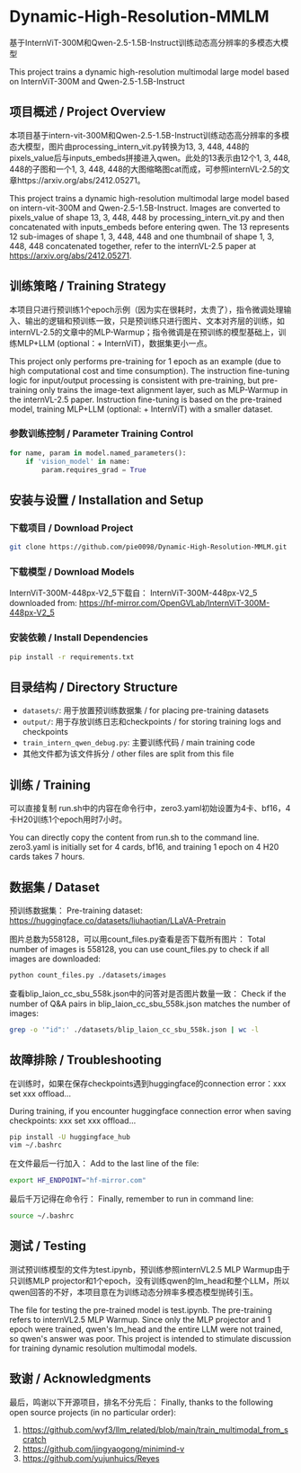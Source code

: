 # Dynamic-High-Resolution-MMLM

基于InternViT-300M和Qwen-2.5-1.5B-Instruct训练动态高分辨率的多模态大模型

This project trains a dynamic high-resolution multimodal large model based on InternViT-300M and Qwen-2.5-1.5B-Instruct

## 项目概述 / Project Overview

本项目基于intern-vit-300M和Qwen-2.5-1.5B-Instruct训练动态高分辨率的多模态大模型，图片由processing_intern_vit.py转换为13, 3, 448, 448的pixels_value后与inputs_embeds拼接进入qwen。此处的13表示由12个1, 3, 448, 448的子图和一个1, 3, 448, 448的大图缩略图cat而成，可参照internVL-2.5的文章https://arxiv.org/abs/2412.05271。

This project trains a dynamic high-resolution multimodal large model based on intern-vit-300M and Qwen-2.5-1.5B-Instruct. Images are converted to pixels_value of shape 13, 3, 448, 448 by processing_intern_vit.py and then concatenated with inputs_embeds before entering qwen. The 13 represents 12 sub-images of shape 1, 3, 448, 448 and one thumbnail of shape 1, 3, 448, 448 concatenated together, refer to the internVL-2.5 paper at https://arxiv.org/abs/2412.05271.

## 训练策略 / Training Strategy

本项目只进行预训练1个epoch示例（因为实在很耗时，太贵了），指令微调处理输入、输出的逻辑和预训练一致，只是预训练只进行图片、文本对齐层的训练，如internVL-2.5的文章中的MLP-Warmup；指令微调是在预训练的模型基础上，训练MLP+LLM (optional：+ InternViT)，数据集更小一点。

This project only performs pre-training for 1 epoch as an example (due to high computational cost and time consumption). The instruction fine-tuning logic for input/output processing is consistent with pre-training, but pre-training only trains the image-text alignment layer, such as MLP-Warmup in the internVL-2.5 paper. Instruction fine-tuning is based on the pre-trained model, training MLP+LLM (optional: + InternViT) with a smaller dataset.

### 参数训练控制 / Parameter Training Control

```python
for name, param in model.named_parameters():
    if 'vision_model' in name:
        param.requires_grad = True
```

## 安装与设置 / Installation and Setup

### 下载项目 / Download Project

```bash
git clone https://github.com/pie0098/Dynamic-High-Resolution-MMLM.git
```

### 下载模型 / Download Models

InternViT-300M-448px-V2_5下载自：
InternViT-300M-448px-V2_5 downloaded from:
https://hf-mirror.com/OpenGVLab/InternViT-300M-448px-V2_5

### 安装依赖 / Install Dependencies

```bash
pip install -r requirements.txt
```

## 目录结构 / Directory Structure

- `datasets/`: 用于放置预训练数据集 / for placing pre-training datasets
- `output/`: 用于存放训练日志和checkpoints / for storing training logs and checkpoints
- `train_intern_qwen_debug.py`: 主要训练代码 / main training code
- 其他文件都为该文件拆分 / other files are split from this file

## 训练 / Training

可以直接复制 run.sh中的内容在命令行中，zero3.yaml初始设置为4卡、bf16，4卡H20训练1个epoch用时7小时。

You can directly copy the content from run.sh to the command line. zero3.yaml is initially set for 4 cards, bf16, and training 1 epoch on 4 H20 cards takes 7 hours.

## 数据集 / Dataset

预训练数据集：
Pre-training dataset:
https://huggingface.co/datasets/liuhaotian/LLaVA-Pretrain

图片总数为558128，可以用count_files.py查看是否下载所有图片：
Total number of images is 558128, you can use count_files.py to check if all images are downloaded:

```bash
python count_files.py ./datasets/images
```

查看blip_laion_cc_sbu_558k.json中的问答对是否图片数量一致：
Check if the number of Q&A pairs in blip_laion_cc_sbu_558k.json matches the number of images:

```bash
grep -o '"id":' ./datasets/blip_laion_cc_sbu_558k.json | wc -l
```

## 故障排除 / Troubleshooting

在训练时，如果在保存checkpoints遇到huggingface的connection error：xxx set xxx offload...

During training, if you encounter huggingface connection error when saving checkpoints: xxx set xxx offload...

```bash
pip install -U huggingface_hub
vim ~/.bashrc
```

在文件最后一行加入：
Add to the last line of the file:

```bash
export HF_ENDPOINT="hf-mirror.com"
```

最后千万记得在命令行：
Finally, remember to run in command line:

```bash
source ~/.bashrc
```

## 测试 / Testing

测试预训练模型的文件为test.ipynb，预训练参照internVL2.5 MLP Warmup由于只训练MLP projector和1个epoch，没有训练qwen的lm_head和整个LLM，所以qwen回答的不好，本项目意在为训练动态分辨率多模态模型抛砖引玉。

The file for testing the pre-trained model is test.ipynb. The pre-training refers to internVL2.5 MLP Warmup. Since only the MLP projector and 1 epoch were trained, qwen's lm_head and the entire LLM were not trained, so qwen's answer was poor. This project is intended to stimulate discussion for training dynamic resolution multimodal models.

## 致谢 / Acknowledgments

最后，鸣谢以下开源项目，排名不分先后：
Finally, thanks to the following open source projects (in no particular order):

1. https://github.com/wyf3/llm_related/blob/main/train_multimodal_from_scratch
2. https://github.com/jingyaogong/minimind-v
3. https://github.com/yujunhuics/Reyes 
